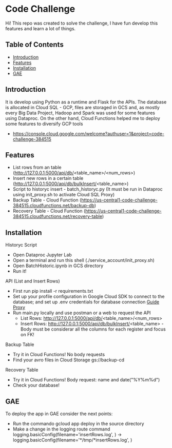 # Code Challenge

Hi! This repo was created to solve the challenge, I have fun develop this features and learn a lot of things.

## Table of Contents

- [Introduction](#introduction)
- [Features](#features)
- [Installation](#installation)
- [GAE](#GAE)

## Introduction

It is develop using Python as a runtime and Flask for the APIs. The database is allocated in Cloud SQL - GCP, files are storaged in GCS and, as mostly every Big Data Project, Hadoop and Spark was used for some features using Dataproc.
On the other hand, Cloud Functions helped me to deploy some features to diversify GCP tools

- https://console.cloud.google.com/welcome?authuser=1&project=code-challenge-384515

## Features

- List rows from an table (http://127.0.0.1:5000/api/db/<table_name>/<num_rows>)
- Insert new rows in a certain table (http://127.0.0.1:5000/api/db/bulkInsert/<table_name>)
- Script to historyc insert - batch_historyc.py (It must be run in Dataproc using init_proxy.sh to activate Cloud SQL Proxy)
- Backup Table - Cloud Function (https://us-central1-code-challenge-384515.cloudfunctions.net/backup-db)
- Recovery Table - Cloud Function (https://us-central1-code-challenge-384515.cloudfunctions.net/recovery-table)

## Installation

Historyc Script
- Open Dataproc Jupyter Lab
- Open a terminal and run this shell (./service_account/init_proxy.sh)
- Open BatchHistoric.ipynb in GCS directory
- Run it!

API (List and Insert Rows)
- First run pip install -r requirements.txt
- Set up your profile configuration in Google Cloud SDK to connect to the database; and set up .env credentials for database connection
  [Guide Proxy](https://docs.google.com/document/d/1tVSUHsMd0pDiPr9gKnLgQpFi1rG75kSo/edit?usp=share_link&ouid=117615636739294319730&rtpof=true&sd=true)
- Run main.py locally and use postman or a web to request the API
  - List Rows: http://127.0.0.1:5000/api/db/<table_name>/<num_rows>
  - Insert Rows: http://127.0.0.1:5000/api/db/bulkInsert/<table_name> - Body must be considerar all the columns for each register and focus on FK!

Backup Table
  - Try it in Cloud Functions! No body requests
  - Find your avro files in Cloud Storage gs://backup-cd

Recovery Table
  - Try it in Cloud Functions! Body request: name and date("%Y%m%d")
  - Check your database!

## GAE

To deploy the app in GAE consider the next points:
  - Run the commando gcloud app deploy in the source directory
  - Make a change in the logging route command logging.basicConfig(filename='insertRows.log',  ) -> logging.basicConfig(filename='*/tmp/*insertRows.log', )
